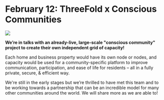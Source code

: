 # February 12: ThreeFold x Conscious Communities

![](threefold__tfcommunities.png  )

**We’re in talks with an already-live, large-scale "conscious community" project to create their own independent grid of capacity!**

Each home and business property would have its own node or nodes, and capacity would be used for a community-specific platform to improve communication, participation, and ease of life for residents – all in a fully private, secure, & efficient way.

We're still in the early stages but we’re thrilled to have met this team and to be working towards a partnership that can be an incredible model for many other communities around the world. We will share more as we are able to!